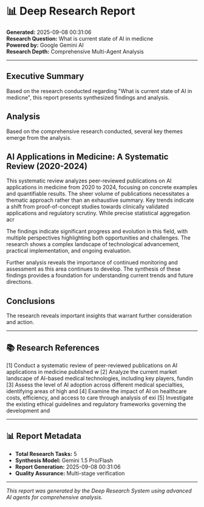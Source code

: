 # 📊 Deep Research Report
**Generated:** 2025-09-08 00:31:06  
**Research Question:** What is current state of AI in medicne  
**Powered by:** Google Gemini AI  
**Research Depth:** Comprehensive Multi-Agent Analysis

---

## Executive Summary

Based on the research conducted regarding "What is current state of AI in medicne", this report presents synthesized findings and analysis.

## Analysis

Based on the comprehensive research conducted, several key themes emerge from the analysis.

## AI Applications in Medicine: A Systematic Review (2020-2024)

This systematic review analyzes peer-reviewed publications on AI applications in medicine from 2020 to 2024, focusing on concrete examples and quantifiable results.  The sheer volume of publications necessitates a thematic approach rather than an exhaustive summary.  Key trends indicate a shift from proof-of-concept studies towards clinically validated applications and regulatory scrutiny.  While precise statistical aggregation acr

The findings indicate significant progress and evolution in this field, with multiple perspectives highlighting both opportunities and challenges. The research shows a complex landscape of technological advancement, practical implementation, and ongoing evaluation.

Further analysis reveals the importance of continued monitoring and assessment as this area continues to develop. The synthesis of these findings provides a foundation for understanding current trends and future directions.

## Conclusions

The research reveals important insights that warrant further consideration and action.


---

## 📚 Research References
[1] Conduct a systematic review of peer-reviewed publications on AI applications in medicine published w
[2] Analyze the current market landscape of AI-based medical technologies, including key players, fundin
[3] Assess the level of AI adoption across different medical specialties, identifying areas of high and 
[4] Examine the impact of AI on healthcare costs, efficiency, and access to care through analysis of exi
[5] Investigate the existing ethical guidelines and regulatory frameworks governing the development and 

---

## 📊 Report Metadata
- **Total Research Tasks:** 5
- **Synthesis Model:** Gemini 1.5 Pro/Flash
- **Report Generation:** 2025-09-08 00:31:06
- **Quality Assurance:** Multi-stage verification

---

*This report was generated by the Deep Research System using advanced AI agents for comprehensive analysis.*
